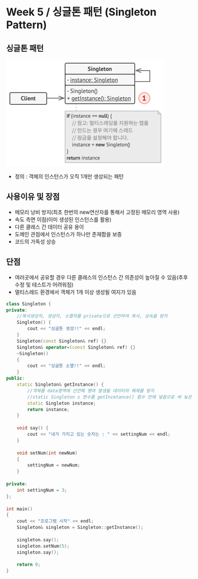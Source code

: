 # Week 5 / 싱글톤 패턴 (Singleton Pattern)

## 싱글톤 패턴

![01](https://github.com/canyuo/canyuo.github.io/blob/main/week5_image1.png)

- 정의 : 객체의 인스턴스가 오직 1개만 생성되는 패턴

## 사용이유 및 장점
- 메모리 낭비 방지(최초 한번의 new연산자를 통해서 고정된 메모리 영역 사용)
- 속도 측면 이점(이미 생성된 인스턴스를 활용)
- 다른 클래스 간 데이터 공유 용이
- 도메인 관점에서 인스턴스가 하나만 존재함을 보증
- 코드의 가독성 상승

## 단점
- 여러곳에서 공유할 경우 다른 클래스의 인스턴스 간 의존성이 높아질 수 있음(추후 수정 및 테스트가 어려워짐)
- 멀티스레드 환경에서 객체가 1개 이상 생성될 여지가 있음

```cpp
class Singleton {
private:
	//복사생성자, 생성자, 소멸자를 private으로 선언하여 복사, 상속을 방지
	Singleton() {
		cout << "싱글톤 생성!!" << endl;
	}
	Singleton(const Singleton& ref) {}
	Singleton& operator=(const Singleton& ref) {}
	~Singleton()
	{
		cout << "싱글톤 소멸!!" << endl;
	}
public:
	static Singleton& getInstance() {
		//객체를 data영역에 선언해 행여 발생될 데이터의 해제를 방지
		//static Singleton s 변수를 getIncetance() 함수 안에 넣음으로 써 늦은 초기화가 가능
		static Singleton instance;
		return instance;
	}

	void say() {
		cout << "내가 가지고 있는 숫자는 : " << settingNum << endl;
	}

	void setNum(int newNum)
	{
		settingNum = newNum;
	}

private:
	int settingNum = 3;
};

int main()
{
	cout << "프로그램 시작" << endl;
	Singleton& singleton = Singleton::getInstance();

	singleton.say();
	singleton.setNum(5);
	singleton.say();

	return 0;
}
```
